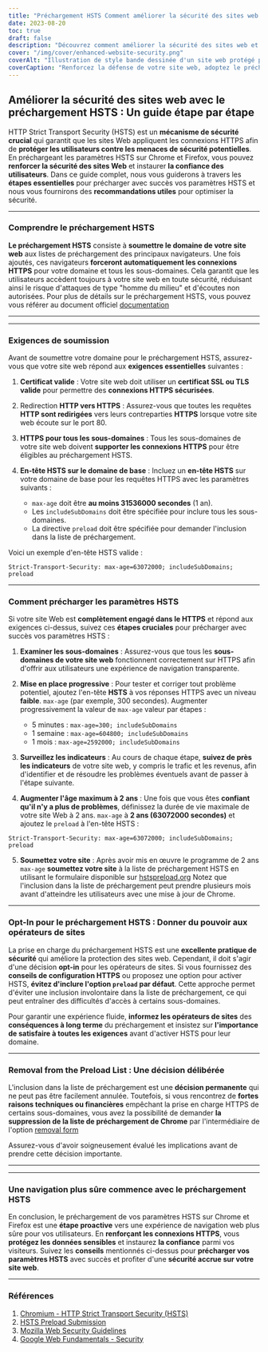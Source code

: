 ```yaml
---
title: "Préchargement HSTS Comment améliorer la sécurité des sites web : Un guide étape par étape"
date: 2023-08-20
toc: true
draft: false
description: "Découvrez comment améliorer la sécurité des sites web et la confiance des utilisateurs en préchargeant les paramètres HSTS sur Chrome et Firefox. Suivez notre guide étape par étape pour une mise en œuvre transparente."
cover: "/img/cover/enhanced-website-security.png"
coverAlt: "Illustration de style bande dessinée d'un site web protégé par un cadenas, représentant une sécurité renforcée et une protection contre les cybermenaces."
coverCaption: "Renforcez la défense de votre site web, adoptez le préchargement HSTS."
---
```


## **Améliorer la sécurité des sites web avec le préchargement HSTS : Un guide étape par étape**

HTTP Strict Transport Security (HSTS) est un **mécanisme de sécurité crucial** qui garantit que les sites Web appliquent les connexions HTTPS afin de **protéger les utilisateurs contre les menaces de sécurité potentielles**. En préchargeant les paramètres HSTS sur Chrome et Firefox, vous pouvez **renforcer la sécurité des sites Web** et instaurer **la confiance des utilisateurs**. Dans ce guide complet, nous vous guiderons à travers les **étapes essentielles** pour précharger avec succès vos paramètres HSTS et nous vous fournirons des **recommandations utiles** pour optimiser la sécurité.

______

### **Comprendre le préchargement HSTS**

**Le préchargement HSTS** consiste à **soumettre le domaine de votre site web** aux listes de préchargement des principaux navigateurs. Une fois ajoutés, ces navigateurs **forceront automatiquement les connexions HTTPS** pour votre domaine et tous les sous-domaines. Cela garantit que les utilisateurs accèdent toujours à votre site web en toute sécurité, réduisant ainsi le risque d'attaques de type "homme du milieu" et d'écoutes non autorisées. Pour plus de détails sur le préchargement HSTS, vous pouvez vous référer au document officiel [documentation](https://hstspreload.org/)

______

______

### **Exigences de soumission**

Avant de soumettre votre domaine pour le préchargement HSTS, assurez-vous que votre site web répond aux **exigences essentielles** suivantes :

1. **Certificat valide** : Votre site web doit utiliser un **certificat SSL ou TLS valide** pour permettre des **connexions HTTPS sécurisées**.

2. Redirection **HTTP vers HTTPS** : Assurez-vous que toutes les requêtes **HTTP sont redirigées** vers leurs contreparties **HTTPS** lorsque votre site web écoute sur le port 80.

3. **HTTPS pour tous les sous-domaines** : Tous les sous-domaines de votre site web doivent **supporter les connexions HTTPS** pour être éligibles au préchargement HSTS.

4. **En-tête HSTS sur le domaine de base** : Incluez un **en-tête HSTS** sur votre domaine de base pour les requêtes HTTPS avec les paramètres suivants :
   - `max-age` doit être **au moins 31536000 secondes** (1 an).
   - Les `includeSubDomains` doit être spécifiée pour inclure tous les sous-domaines.
   - La directive `preload` doit être spécifiée pour demander l'inclusion dans la liste de préchargement.

Voici un exemple d'en-tête HSTS valide :

```http
Strict-Transport-Security: max-age=63072000; includeSubDomains; preload
```

______

### **Comment précharger les paramètres HSTS**

Si votre site Web est **complètement engagé dans le HTTPS** et répond aux exigences ci-dessus, suivez ces **étapes cruciales** pour précharger avec succès vos paramètres HSTS :

1. **Examiner les sous-domaines** : Assurez-vous que tous les **sous-domaines de votre site web** fonctionnent correctement sur HTTPS afin d'offrir aux utilisateurs une expérience de navigation transparente.

2. **Mise en place progressive** : Pour tester et corriger tout problème potentiel, ajoutez l'en-tête **HSTS** à vos réponses HTTPS avec un niveau **faible**. `max-age` (par exemple, 300 secondes). Augmenter progressivement la valeur de `max-age` valeur par étapes :
   - 5 minutes : `max-age=300; includeSubDomains`
   - 1 semaine : `max-age=604800; includeSubDomains`
   - 1 mois : `max-age=2592000; includeSubDomains`

3. **Surveillez les indicateurs** : Au cours de chaque étape, **suivez de près les indicateurs** de votre site web, y compris le trafic et les revenus, afin d'identifier et de résoudre les problèmes éventuels avant de passer à l'étape suivante.

4. **Augmenter l'âge maximum à 2 ans** : Une fois que vous êtes **confiant qu'il n'y a plus de problèmes**, définissez la durée de vie maximale de votre site Web à 2 ans. `max-age` à **2 ans (63072000 secondes)** et ajoutez le `preload` à l'en-tête HSTS :
```http
Strict-Transport-Security: max-age=63072000; includeSubDomains; preload
```

5. **Soumettez votre site** : Après avoir mis en œuvre le programme de 2 ans `max-age` **soumettez votre site** à la liste de préchargement HSTS en utilisant le formulaire disponible sur [hstspreload.org](https://hstspreload.org/) Notez que l'inclusion dans la liste de préchargement peut prendre plusieurs mois avant d'atteindre les utilisateurs avec une mise à jour de Chrome.
______

### **Opt-In pour le préchargement HSTS : Donner du pouvoir aux opérateurs de sites**

La prise en charge du préchargement HSTS est une **excellente pratique de sécurité** qui améliore la protection des sites web. Cependant, il doit s'agir d'une décision **opt-in** pour les opérateurs de sites. Si vous fournissez des **conseils de configuration HTTPS** ou proposez une option pour activer HSTS, **évitez d'inclure l'option `preload` par défaut**. Cette approche permet d'éviter une inclusion involontaire dans la liste de préchargement, ce qui peut entraîner des difficultés d'accès à certains sous-domaines.

Pour garantir une expérience fluide, **informez les opérateurs de sites** des **conséquences à long terme** du préchargement et insistez sur **l'importance de satisfaire à toutes les exigences** avant d'activer HSTS pour leur domaine.

______

### **Removal from the Preload List : Une décision délibérée**

L'inclusion dans la liste de préchargement est une **décision permanente** qui ne peut pas être facilement annulée. Toutefois, si vous rencontrez de **fortes raisons techniques ou financières** empêchant la prise en charge HTTPS de certains sous-domaines, vous avez la possibilité de demander **la suppression de la liste de préchargement de Chrome** par l'intermédiaire de l'option [removal form](https://hstspreload.org/removal/)

Assurez-vous d'avoir soigneusement évalué les implications avant de prendre cette décision importante.
______

______

### **Une navigation plus sûre commence avec le préchargement HSTS**

En conclusion, le préchargement de vos paramètres HSTS sur Chrome et Firefox est une **étape proactive** vers une expérience de navigation web plus sûre pour vos utilisateurs. En **renforçant les connexions HTTPS**, vous **protégez les données sensibles** et instaurez **la confiance** parmi vos visiteurs. Suivez les **conseils** mentionnés ci-dessus pour **précharger vos paramètres HSTS** avec succès et profiter d'une **sécurité accrue sur votre site web**.

______

### Références

1. [Chromium - HTTP Strict Transport Security (HSTS)](https://www.chromium.org/hsts/)
2. [HSTS Preload Submission](https://hstspreload.org/)
3. [Mozilla Web Security Guidelines](https://infosec.mozilla.org/guidelines/web_security)
4. [Google Web Fundamentals - Security](https://developers.google.com/web/fundamentals/security/)
